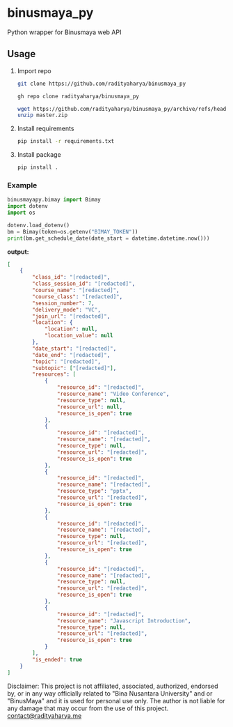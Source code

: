 # binusmaya_py

Python wrapper for Binusmaya web API

## Usage

1. Import repo
    
    ```bash
    git clone https://github.com/radityaharya/binusmaya_py
    ```
    
    ```bash
    gh repo clone radityaharya/binusmaya_py
    ```
    
    ```bash
    wget https://github.com/radityaharya/binusmaya_py/archive/refs/heads/master.zip
    unzip master.zip
    ```
    
2. Install requirements 
    
    ```bash
    pip install -r requirements.txt
    ```

3. Install package
    
    ```bash
    pip install .
    ```

### Example

```python
binusmayapy.bimay import Bimay
import dotenv
import os

dotenv.load_dotenv()
bm = Bimay(token=os.getenv("BIMAY_TOKEN"))
print(bm.get_schedule_date(date_start = datetime.datetime.now()))
```

**output:**

```json
[
    {
        "class_id": "[redacted]",
        "class_session_id": "[redacted]",
        "course_name": "[redacted]",
        "course_class": "[redacted]",
        "session_number": 7,
        "delivery_mode": "VC",
        "join_url": "[redacted]",
        "location": {
            "location": null,
            "location_value": null
        },
        "date_start": "[redacted]",
        "date_end": "[redacted]",
        "topic": "[redacted]",
        "subtopic": ["[redacted]"],
        "resources": [
            {
                "resource_id": "[redacted]",
                "resource_name": "Video Conference",
                "resource_type": null,
                "resource_url": null,
                "resource_is_open": true
            },
            {
                "resource_id": "[redacted]",
                "resource_name": "[redacted]",
                "resource_type": null,
                "resource_url": "[redacted]",
                "resource_is_open": true
            },
            {
                "resource_id": "[redacted]",
                "resource_name": "[redacted]",
                "resource_type": "pptx",
                "resource_url": "[redacted]",
                "resource_is_open": true
            },
            {
                "resource_id": "[redacted]",
                "resource_name": "[redacted]",
                "resource_type": null,
                "resource_url": "[redacted]",
                "resource_is_open": true
            },
            {
                "resource_id": "[redacted]",
                "resource_name": "[redacted]",
                "resource_type": null,
                "resource_url": "[redacted]",
                "resource_is_open": true
            },
            {
                "resource_id": "[redacted]",
                "resource_name": "Javascript Introduction",
                "resource_type": null,
                "resource_url": "[redacted]",
                "resource_is_open": true
            }
        ],
        "is_ended": true
    }
]
```

Disclaimer: This project is not affiliated, associated, authorized, endorsed by, or in any way officially related to "Bina Nusantara University" and or "BinusMaya" and it is used for personal use only. The author is not liable for any damage that may occur from the use of this project.
contact@radityaharya.me
